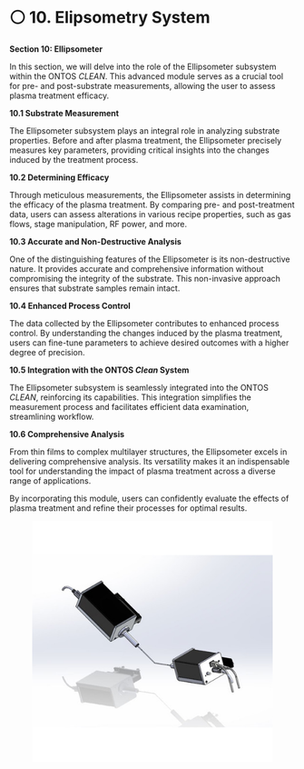 # ⚪ 10. Elipsometry System

**Section 10: Ellipsometer**

In this section, we will delve into the role of the Ellipsometer subsystem within the ONTOS _CLEAN_. This advanced module serves as a crucial tool for pre- and post-substrate measurements, allowing the user to assess plasma treatment efficacy.

**10.1 Substrate Measurement**

The Ellipsometer subsystem plays an integral role in analyzing substrate properties. Before and after plasma treatment, the Ellipsometer precisely measures key parameters, providing critical insights into the changes induced by the treatment process.

**10.2 Determining Efficacy**

Through meticulous measurements, the Ellipsometer assists in determining the efficacy of the plasma treatment. By comparing pre- and post-treatment data, users can assess alterations in various recipe properties, such as gas flows, stage manipulation, RF power, and more.

**10.3 Accurate and Non-Destructive Analysis**

One of the distinguishing features of the Ellipsometer is its non-destructive nature. It provides accurate and comprehensive information without compromising the integrity of the substrate. This non-invasive approach ensures that substrate samples remain intact.

**10.4 Enhanced Process Control**

The data collected by the Ellipsometer contributes to enhanced process control. By understanding the changes induced by the plasma treatment, users can fine-tune parameters to achieve desired outcomes with a higher degree of precision.

**10.5 Integration with the ONTOS **_**Clean**_** System**

The Ellipsometer subsystem is seamlessly integrated into the ONTOS _CLEAN_, reinforcing its capabilities. This integration simplifies the measurement process and facilitates efficient data examination, streamlining workflow.

**10.6 Comprehensive Analysis**

From thin films to complex multilayer structures, the Ellipsometer excels in delivering comprehensive analysis. Its versatility makes it an indispensable tool for understanding the impact of plasma treatment across a diverse range of applications.

By incorporating this module, users can confidently evaluate the effects of plasma treatment and refine their processes for optimal results.

<figure><img src="../../.gitbook/assets/elipseometeralone.jpg" alt=""><figcaption></figcaption></figure>
